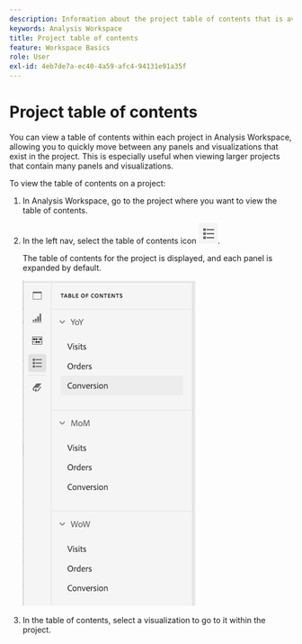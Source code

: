 ```yaml
---
description: Information about the project table of contents that is available on projects
keywords: Analysis Workspace
title: Project table of contents
feature: Workspace Basics
role: User
exl-id: 4eb7de7a-ec40-4a59-afc4-94131e91a35f
---
```

# Project table of contents

You can view a table of contents within each project in Analysis Workspace, allowing you to quickly move between any panels and visualizations that exist in the project. This is especially useful when viewing larger projects that contain many panels and visualizations.

To view the table of contents on a project:

1. In Analysis Workspace, go to the project where you want to view the table of contents.

1. In the left nav, select the table of contents icon ![toc icon](assets/toc-icon.png). 

   The table of contents for the project is displayed, and each panel is expanded by default.

   ![Project TOC expanded](assets/project-toc-expanded.png)

1. In the table of contents, select a visualization to go to it within the project.
